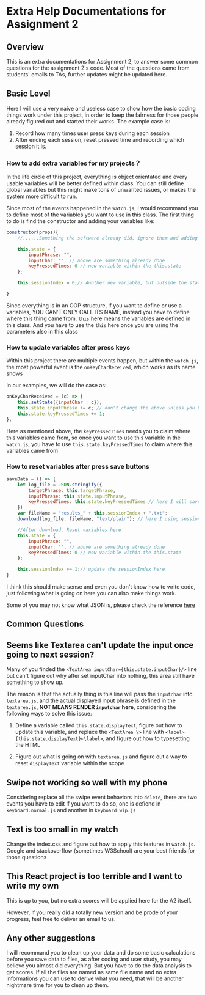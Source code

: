 Extra Help Documentations for Assignment 2
====
Overview
---
This is an extra documentations for Assignment 2, to answer some common questions for the assignment 2's code. Most of the questions came from students' emails to TAs, further updates might be updated here.

Basic Level
---
Here I will use a very naive and useless case to show how the basic coding things work under this project, in order to keep the fairness for those people already figured out and started their works. The example case is:

1. Record how many times user press keys during each session
2. After ending each session, reset pressed time and recording which session it is.

### How to add extra variables for my projects？

In the life circle of this project, everything is object orientated and every usable variables will be better defined within class. You can still define global variables but this might make tons of unwanted issues, or makes the system more difficult to run. 

Since most of the events happened in the `Watch.js`, I would recommand you to define most of the variables you want to use in this class. The first thing to do is find the constructor and adding your variables like:

```javascript
constructor(props){
    //......Something the software already did, ignore them and adding your staffs from this.state, don't delete them unless you know what is going on

    this.state = {
        inputPhrase: "",
        inputChar: "", // above are something already done
        keyPressedTimes: 0 // new variable within the this.state
    };

    this.sessionIndex = 0;// Another new variable, but outside the state scope

}
```

Since everything is in an OOP structure, if you want to define or use a variables, YOU CAN'T ONLY CALL ITS NAME, instead you have to define where this thing came from. `this` here means the variables are defined in this class. And you have to use the `this` here once you are using the parameters also in this class

### How to update variables after press keys

Within this project there are multiple events happen, but within the `watch.js`, the most powerful event is the `onKeyCharReceived`, which works as its name shows

In our examples, we will do the case as:

```javascript
onKeyCharReceived = (c) => {
    this.setState({inputChar : c});
    this.state.inputPhrase += c; // don't change the above unless you know what ppened here
    this.state.keyPressedTimes += 1;
};

```

Here as mentioned above, the `keyPressedTimes` needs you to claim where this variables came from, so once you want to use this variable in the `watch.js`, you have to use `this.state.keyPressedTimes` to claim where this variables came from

### How to reset variables after press save buttons
```javascript
saveData = () => {
    let log_file = JSON.stringify({
        targetPhrase: this.targetPhrase,
        inputPhrase: this.state.inputPhrase,
        keyPressedTimes: this.state.keyPressedTimes // here I will save this variables
    })
    var fileName = "results_" + this.sessionIndex + ".txt";
    download(log_file, fileName, "text/plain"); // here I using sessionIndex to set the file name, as this is a one time parameters, it can be a temp local variables here.

    //After download, Reset variables here
    this.state = {
        inputPhrase: "",
        inputChar: "", // above are something already done
        keyPressedTimes: 0 // new variable within the this.state
    };

    this.sessionIndex += 1;// update the sessionIndex here
}
```

I think this should make sense and even you don't know how to write code, just following what is going on here you can also make things work.

Some of you may not know what JSON is, please check the reference [here](https://www.json.org/)

Common Questions
---
## Seems like Textarea can't update the input once going to next session?

Many of you finded the `<TextArea inputChar={this.state.inputChar}/>` line but can't figure out why after set inputChar into nothing, this area still have something to show up.

The reason is that the actually thing is this line will pass the `inputchar` into `textarea.js`, and the actual displayed input phrase is defined in the `textarea.js`, **NOT MEANS RENDER `inputchar` here**, considering the following ways to solve this issue:

1. Define a variable called `this.state.displayText`, figure out how to update this variable, and replace the `<TextArea \>` line with `<label>{this.state.displayText}<\label>`, and figure out how to typesetting the HTML

2. Figure out what is going on with `textarea.js` and figure out a way to reset `displayText` variable within the scope

## Swipe not working so well with my phone

Considering replace all the swipe event behaviors into `delete`, there are two events you have to edit if you want to do so, one is defiend in `keyboard.normal.js` and another in `keyboard.wip.js`

## Text is too small in my watch

Change the index.css and figure out how to apply this features in `watch.js`. Google and stackoverflow (sometimes W3School) are your best friends for those questions

## This React project is too terrible and I want to write my own

This is up to you, but no extra scores will be applied here for the A2 itself.

However, if you really did a totally new version and be prode of your progress, feel free to deliver an email to us.

## Any other suggestions

I will recommand you to clean up your data and do some basic calculations before you save data to files, as after coding and user study, you may believe you almost did everything. But you have to do the data analysis to get scores. If all the files are named as same file name and no extra informations you can use to derive what you need, that will be another nightmare time for you to clean up them.


